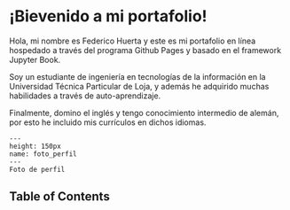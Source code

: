 # ¡Bievenido a mi portafolio!

Hola, mi nombre es Federico Huerta y este es mi portafolio en línea hospedado a través del programa Github Pages y basado en el framework Jupyter Book.

Soy un estudiante de ingeniería en tecnologías de la información en la Universidad Técnica Particular de Loja, y además he adquirido muchas habilidades a través de auto-aprendizaje.

Finalmente, domino el inglés y tengo conocimiento intermedio de alemán, por esto he incluido mis currículos en dichos idiomas.

```{figure} images/foto_perfil.jpg
---
height: 150px
name: foto_perfil
---
Foto de perfil
```

## Table of Contents
```{tableofcontents}
```